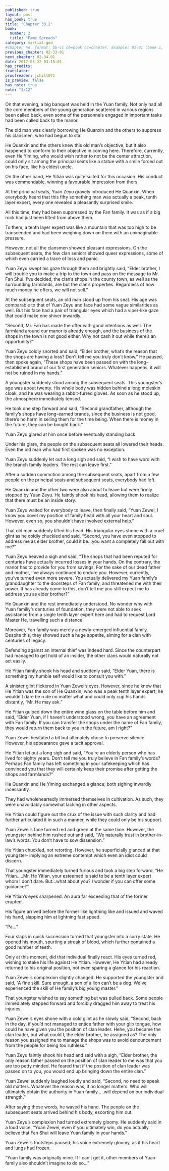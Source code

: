 ```yaml
---
published: true
layout: post
has_book: true
title: "Chapter 33.2"
book:
  number: 2
  title: "Fame Spreads"
category: martial-god
#chapter no. format: bb-cc bb=book cc=chapter. Example: 01-01 (book 1, chapter 1)
previous_chapter: 02-33-01
next_chapter: 02-34-01
date: 2017-03-22 03:15:01 
has_credits:
translator:
proofreader: jchill071
is_preview: false
has_note: true
note: "3/12"
---
```

On that evening, a big banquet was held in the Yuan family. Not only had all the core members of the young generation scattered in various regions been called back, even some of the personnels engaged in important tasks had been called back to the manor.

The old man was clearly borrowing He Quanxin and the others to suppress his clansmen, who had begun to stir.

He Quanxin and the others knew this old man’s objective, but it also happened to conform to their objective in coming here. Therefore, currently, even He Yiming, who would wish rather to not be the center attraction, could only sit among the principal seats like a statue with a smile forced out on his face, like his eldest uncle.
<!--more-->

On the other hand, He Yitian was quite suited for this occasion. His conduct was commendable, winning a favourable impression from thers.

At the principal seats, Yuan Zeyu gravely introduced He Quanxin. When everybody heard that this fifty something man was actually a peak, tenth layer expert, every one revealed a pleasantly surprised smile.

All this time, they had been suppressed by the Fan family. It was as if a big rock had just been lifted from above them.

To them, a tenth layer expert was like a mountain that was too high to be transcended and had been weighing down on them with an unimaginable pressure.

However, not all the clansmen showed pleasant expressions. On the subsequent seats, the few clan seniors showed queer expressions, some of which even carried a trace of loss and panic.

Yuan Zeyu swept his gaze through them and brightly said, “Elder brother, I will trouble you to make a trip to the town and pass on the message to Mr. Fan Shui. I’ve decided, the clan’s shops in the county town, as well as the surrounding farmlands, are but the clan’s properties. Regardless of how much money he offers, we will not sell.”

At the subsequent seats, an old man stood up from his seat. His age was comparable to that of Yuan Zeyu and face had some vague similarities as well. But his face had a pair of triangular eyes which had a viper-like gaze that could make one shiver inwardly.

“Second, Mr. Fan has made the offer with good intentions as well. The farmland around our manor is already enough, and the business of the shops in the town is not good either. Why not cash it out while there’s an opportunity?”

Yuan Zeyu coldly snorted and said, “Elder brother, what’s the reason that the shops are having a loss? Don’t tell me you truly don’t know.” He paused, then spoke again, “These shops have been passed on with the long-established brand of our first generation seniors. Whatever happens, it will not be ruined in my hands.”

A youngster suddenly stood among the subsequent seats. This youngster’s age was about twenty. His whole body was hidden behind a long moleskin cloak, and he was wearing a rabbit-furred gloves. As soon as he stood up, the atmosphere immediately tensed.

He took one step forward and said, “Second grandfather, although the family’s shops have long-earned brands, since the business is not good, there’s no harm in selling them for the time being. When there is money in the future, they can be bought back.”

Yuan Zeyu glared at him once before eventually standing back.

Under his glare, the people on the subsequent seats all lowered their heads. Even the old man who had first spoken was no exception.

Yuan Zeyu suddenly let out a long sigh and said, “I wish to have word with the branch family leaders. The rest can leave first.”

After a sudden commotion among the subsequent seats, apart from a few people on the principal seats and subsequent seats, everybody had left.

He Quanxin and the other two were also about to leave but were firmly stopped by Yuan Zeyu. He faintly shook his head, allowing them to realize that there must be an inside story.

Yuan Zeyu waited for everybody to leave, then finally said, “Yuan Zewei, I know you covet my position of family head with all your heart and soul. However, even so, you shouldn’t have involved external help.”

That old man suddenly lifted his head. His triangular eyes shone with a cruel glint as he coldly chuckled and said, “Second, you have even stopped to address me as elder brother, could it be...you want a completely fall out with me?”

Yuan Zeyu heaved a sigh and said, “The shops that had been reputed for centuries have actually incurred losses in your hands. On the contrary, the manor has to provide for you from savings. For the sake of our dead father and mother, I’ve always continued to endure you. However, currently, you’ve turned even more severe. You actually delivered my Yuan family’s granddaughter to the doorsteps of Fan family, and threatened me with their power. It has already come to this, don’t tell me you still expect me to address you as elder brother?”

He Quanxin and the rest immediately understood. No wonder why with Yuan familiy’s centuries of foundation, they were not able to seek assistance from a single tenth layer expert here and had to request Lord Master He, travelling such a distance.

Moreover, Fan family was merely a newly-emerged influential family. Despite this, they showed such a huge appetite, aiming for a clan with centuries of legacy.

Defending against an internal thief was indeed hard. Since the counterpart had managed to get hold of an insider, the other clans would naturally not act easily.

He Yitian faintly shook his head and suddenly said, “Elder Yuan, there is something my humble self would like to consult you with.”

A sinister glint flickered in Yuan Zewei’s eyes. However, since he knew that He Yitian was the son of He Quanxin, who was a peak tenth layer expert, he wouldn’t dare be rude no matter what and could only cup his hands distantly, “Mr. He may ask.”

He Yitian gulped down the entire wine glass on the table before him and said, “Elder Yuan, if I haven’t understood wrong, you have an agreement with Fan family. If you can transfer the shops under the name of Fan family, they would return them back to you in the future, am I right?”

Yuan Zewei hesitated a bit but ultimately chose to preserve silence. However, his appearance gave a tacit approval.

He Yitian let out a long sigh and said, “You’re an elderly person who has lived for eighty years. Don’t tell me you truly believe in Fan family’s words? Perhaps Fan family has left something in your safekeeping which has convinced you that they will certainly keep their promise after getting the shops and farmlands?”

He Quanxin and He Yiming exchanged a glance; both sighing inwardly incessantly.

They had wholeheartedly immersed themselves in cultivation. As such, they were unavoidably somewhat lacking in other aspects.

He Yitian could figure out the crux of the issue with such clarity and had further articulated it in such a manner, while they could only be his support.

Yuan Zewei’s face turned red and green at the same time. However, the youngster behind him rushed out and said, “We naturally trust in brother-in-law’s words. You don’t have to sow dissension.”

He Yitian chuckled, not retorting. However, he superficially glanced at that youngster- implying an extreme contempt which even an idiot could discern.

That youngster immediately turned furious and took a big step forward, “He Yitian…..Mr. He Yitian, your esteemed is said to be a tenth layer expert whom I don’t dare. But...what about you? I wonder if you can offer some guidance?”

He Yitian’s eyes sharpened. An aura far exceeding that of the former erupted.

His figure arrived before the former like lightning like and issued and waved his hand, slapping him at lightning fast speed.

“Pa…”

Four slaps in quick succession turned that youngster into a sorry state. He opened his mouth, spurting a streak of blood, which further contained a good number of teeth.

Only at this moment, did that individual finally react. His eyes turned red, wishing to stake his life against He Yitian. However, He Yitian had already returned to his original position, not even sparing a glance for his reaction.

Yuan Zewei’s complexion slightly changed. He supported the youngster and said, “A fine skill. Sure enough, a son of a lion can’t be a dog. We've experienced the skill of He family’s big young master.”

That youngster wished to say something but was pulled back. Some people immediately stepped forward and forcibly dragged him away to treat his injuries.

Yuan Zewei’s eyes shone with a cold glint as he slowly said, “Second, back in the day, if you’d not managed to entice father with your glib tongue, how could he have given you the position of clan leader. Hehe, you became the clan leader, but what could I, the elder brother, be assigned as? The only reason you assigned me to manage the shops was to avoid denouncement from the people for being too ruthless.”

Yuan Zeyu faintly shook his head and said with a sigh, “Elder brother, the only reason father passed on the position of clan leader to me was that you are too petty minded. He feared that if the position of clan leader was passed on to you, you would end up bringing down the entire clan.”

Yuan Zewei suddenly laughed loudly and said, “Second, no need to speak old matters. Whatever the reason was, it no longer matters. Who will ultimately obtain the authority in Yuan family…..will depend on our individual strength.”

After saying these words, he waved his hand. The people on the subsequent seats arrived behind his body, escorting him out.

Yuan Zeyu’s complexion had turned extremely gloomy. He suddenly said in a loud voice, “Yuan Zewei, even if you ultimately win, do you actually believe that Fan Shui will leave Yuan family in your hands.”

Yuan Zewei’s footsteps paused; his voice extremely gloomy, as if his heart and lungs had frozen.

“Yuan family was originally mine. If I can’t get it, other members of Yuan family also shouldn’t imagine to do so…”
